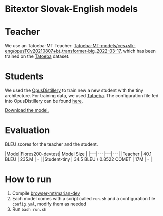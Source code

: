 # Bitextor Slovak-English models

# Teacher
We use an Tatoeba-MT Teacher: [Tatoeba-MT-models/ces+slk-eng/opusTCv20210807+bt_transformer-big_2022-03-17](https://object.pouta.csc.fi/Tatoeba-MT-models/ces+slk-eng/opusTCv20210807+bt_transformer-big_2022-03-17.zip), which has been trained on the [Tatoeba](https://github.com/Helsinki-NLP/Tatoeba-Challenge/tree/master/data) dataset.


# Students
We used the [OpusDistillery](https://github.com/Helsinki-NLP/OpusDistillery) to train new a new student with the tiny architecture. For training data, we used [Tatoeba](https://github.com/Helsinki-NLP/Tatoeba-Challenge/tree/master/data). The configuration file fed into OpusDistillery can be found [here](https://github.com/Helsinki-NLP/OpusDistillery/blob/main/configs/hplt/config.hplt.slk-eng.yml).

[Download the model.](https://object.pouta.csc.fi/hplt_bitextor_models/slk-eng_tiny.zip)

# Evaluation
BLEU scores for the teacher and the student.

|Model|Flores200-devtest| Model Size |
|---|---|---|---|
|Teacher | 40.1 BLEU | 235.M |  - |
|Student-tiny | 34.5 BLEU / 0.8522 COMET | 17M | - |

# How to run
1. Compile [browser-mt/marian-dev](https://github.com/browsermt/marian-dev)
2. Each model comes with a script called `run.sh` and a configuration file `config.yml`, modify them as needed
3. Run `bash run.sh`